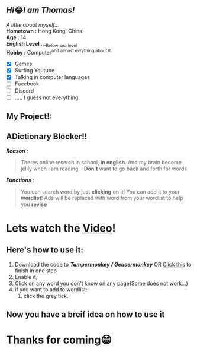 ## *Hi*😂*I am Thomas!*

*A little about myself...*  
**Hometown :** Hong Kong, China  
**Age :** 14  
**English Level ...**<sub>Below sea level</sub>  
**Hobby :** Computer<sup>and almost evrything about it.</sup>  
- [X] Games  
- [X] Surfing Youtube
- [X] Talking in computer languages
- [ ] Facebook
- [ ] Discord
- [ ] ..... I guess not everything.

## My Project!:
<h2> <b>ADictionary Blocker!!</b> </h2>

***Reason :***
> Theres online reserch in school, **in english**.
> And my brain become jellly when i am reading.
> I **Don't** want to go back and forth for words.

***Functions :***
> You can search word by just **clicking** on it!
> You can add it to your **wordlist**!
> Ads will be replaced with word from your wordlist
> to help you **revise**



#  Lets watch the [Video](https://example.com/my-link "It sucks,I know")! 

##  Here's how to use it: 

1. Download the code to ***Tampermonkey / Geasermonkey*** OR [Click this](https://greasyfork.org/scripts/432144-adictionary-blocker/code/ADictionary%20Blocker.user.js) to finish in one step
1. Enable it,
1. Click on any word you don't know on any page(Some does not work...)
1. if you want to add to wordlist:
    1. click the grey tick.

## Now you have a breif idea on how to use it



<h1> Thanks for coming😁 </h1>
